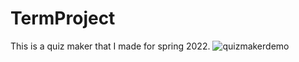 # TermProject
This is a quiz maker that I made for spring 2022.
![quizmakerdemo](https://user-images.githubusercontent.com/47722033/161634015-5e82435c-b219-4fec-8ddf-50d90a02b584.gif)

